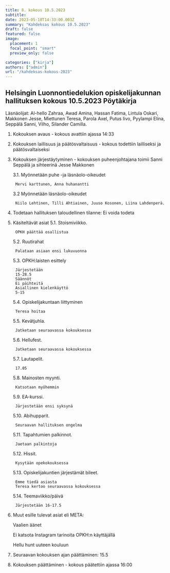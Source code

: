 ```yaml
---
title: 8. kokous 10.5.2023
subtitle: 
date: 2023-05-10T14:33:00.003Z
summary: "Kahdeksas kokous 10.5.2023"
draft: false
featured: false
image:
  placement: 1
  focal_point: "smart"
  preview_only: false

categories: ["kirja"]
authors: ["admin"]
url: "/kahdeksas-kokous-2023"
---
```


## Helsingin Luonnontiedelukion opiskelijakunnan hallituksen kokous 10.5.2023 Pöytäkirja

Läsnäolijat:  Al-hello Zahraa, Awad Amina, Hassan Fatima, Lintula Oskari, Makkonen Jesse, Miettunen Teresa, Parola Axel, Putus Iivo, Pyylampi Elina, Seppälä Sanni,   Vilho, Silander Camilla.

1. Kokouksen avaus - kokous avattiin ajassa 14:33
2. Kokouksen laillisuus ja päätösvaltaisuus - kokous todettiin lailliseksi ja
päätösvaltaiseksi
3. Kokouksen järjestäytyminen - kokouksen puheenjohtajana toimii Sanni Seppälä  ja sihteerinä Jesse Makkonen
  
    3.1. Myönnetään puhe -ja läsnäolo-oikeudet

        Mervi karttunen, Anna huhanantti

    3.2 Myönnetään läsnäolo-oikeudet

        Niilo Lehtinen, Tilli Ahtiainen, Juuso Kosonen, Liina Lahdenperä.

4. Todetaan hallituksen taloudellinen tilanne: Ei voida todeta
5. Käsiteltävät asiat
    5.1. Stoismiviikko.

        OPKH päättää osallistua 

    5.2. Ruutirahat

        Palataan asiaan ensi lukuvuonna

    5.3. OPKH:laisten esittely

        Järjestetään
        15-28.5
        Säännöt
        Ei päihteitä
        Asiallinen kielenkäyttö
        5-15

    5.4. Opiskelijakuntaan liittyminen

        Teresa hoitaa

    5.5. Kevätjuhla.

        Jatketaan seuraavassa kokouksessa

    5.6. Hellufest.

        Jatketaan seuraavassa kokouksessa

    5.7. Lautapelit.

        17.05

    5.8. Mainosten myynti.

        Katsotaan myöhemmin

    5.9. EA-kurssi.

        Järjestetään ensi syksynä

    5.10. Abihupparit.

        Seuraavan hallituksen ongelma

    5.11. Tapahtumien palkinnot.

        Jaetaan palkintoja

    5.12. Hissit.

        Kysytään opekokouksessa

    5.13. Opiskelijakuntien järjestämät bileet.

        Emme tiedä asiasta
        Teresa kertoo seuraavassa kokouksessa

    5.14. Teemaviikko/päivä

        Järjestetään 16-17.5

6. Muut esille tulevat asiat eli META:
  
    Vaalien äänet
  
    Ei katsota Instagram tarinoita OPKH:n käyttäjällä
  
    Hellu hunt uuteen kouluun

7. Seuraavan kokouksen ajan päättäminen: 15.5
8. Kokouksen päättäminen - kokous päätettiin ajassa 16:00
